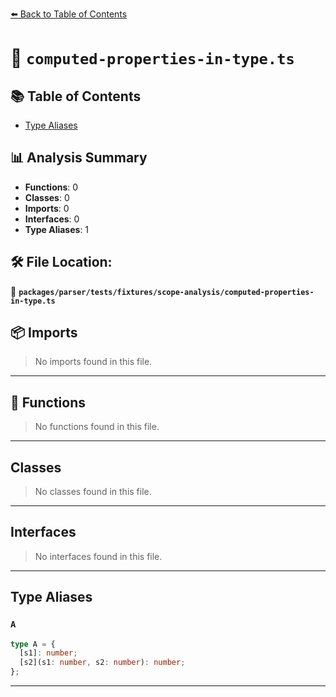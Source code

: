 [⬅️ Back to Table of Contents](../../../../../index.md)

# 📄 `computed-properties-in-type.ts`

## 📚 Table of Contents

- [Type Aliases](#type-aliases)

## 📊 Analysis Summary

- **Functions**: 0
- **Classes**: 0
- **Imports**: 0
- **Interfaces**: 0
- **Type Aliases**: 1

## 🛠️ File Location:
📂 **`packages/parser/tests/fixtures/scope-analysis/computed-properties-in-type.ts`**

## 📦 Imports

> No imports found in this file.


---

## 🔧 Functions

> No functions found in this file.


---

## Classes

> No classes found in this file.


---

## Interfaces

> No interfaces found in this file.


---

## Type Aliases

### `A`

```ts
type A = {
  [s1]: number;
  [s2](s1: number, s2: number): number;
};
```


---